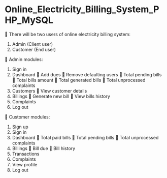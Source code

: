 # Online_Electricity_Billing_System_PHP_MySQL
	There will be two users of online electricity billing system:
1.	Admin (Client user)
2.	Customer (End user)

	Admin modules:
1.	Sign in
2.	Dashboard
	Add dues
	Remove defaulting users
	Total pending bills
	Total bills amount
	Total generated bills
	Total unprocessed complaints
3.	Customers
	View customer details
4.	Billings
	Generate new bill
	View bills history
5.	Complaints
6.	Log out

	Customer modules:
1.	Sign up
2.	Sign in
3.	Dashboard
	Total paid bills
	Total pending bills
	Total unprocessed complaints
4.	Billings
	Bill due
	Bill history
5.	Transactions
6.	Complaints
7.	View profile
8.	Log out





